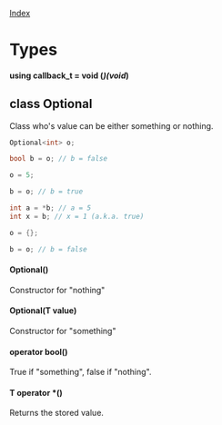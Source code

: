 [Index](../index.hpp.md#index)

# Types

#### using callback_t = void (*)(void*)

## class Optional<class T>
Class who's value can be either something or nothing.

```c++
Optional<int> o;

bool b = o; // b = false

o = 5;

b = o; // b = true

int a = *b; // a = 5
int x = b; // x = 1 (a.k.a. true)

o = {};

b = o; // b = false
```

#### Optional()
Constructor for "nothing"

#### Optional(T value)
Constructor for "something"

#### operator bool()
True if "something", false if "nothing".

#### T operator *()
Returns the stored value.
